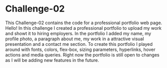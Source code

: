 # Challenge-02
This Challenge-02 contains the code for a professional portfolio web page. 
Hello! In this challenge I created a professional portfolio to upload my work and showt it to hiring employers. 
In the portfolio I added my name, my profile photo, a paragraph about me, my work in a attractive visual presentation and a contact me section.
To create this portfolio I played around with fonts, colors, flex-box, sizing parameters, hyperlinks, hover actions and media queries. 
Right now the portfolio is still open to changes as I will be adding new features in the future.
